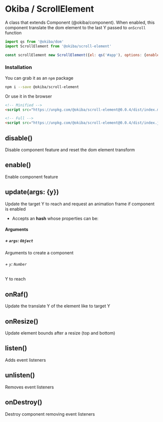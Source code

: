 

# Okiba / ScrollElement
A class that extends Component (@okiba/component). When enabled, this component translate the dom element to the last Y passed to `onScroll` function




```javascript
import qs from '@okiba/dom'
import ScrollElement from '@okiba/scroll-element'

const scrollElement new ScrollElement({el: qs('#app'), options: {enabled: true}})
```



### Installation

You can grab it as an `npm` package 
```bash
npm i --save @okiba/scroll-element
```

Or use it in the browser
```html
<!-- Minified -->
<script src="https://unpkg.com/@okiba/scroll-element@0.0.4/dist/index.min.js"></script>

<!-- Full -->
<script src="https://unpkg.com/@okiba/scroll-element@0.0.4/dist/index.js"></script>
```




## disable()


Disable component feature and reset the dom element transform







## enable()


Enable component feature







## update(args: {y})


Update the target Y to reach and request an animation frame if component is enabled
* Accepts an __hash__ whose properties can be:







#### Arguments


##### + `args`: `Object`

Arguments to create a component



###### + `y`: `Number`

Y to reach







## onRaf()


Update the translate Y of the element like to target Y







## onResize()


Update element bounds after a resize (top and bottom)







## listen()


Adds event listeners







## unlisten()


Removes event listeners







## onDestroy()


Destroy component removing event listeners







